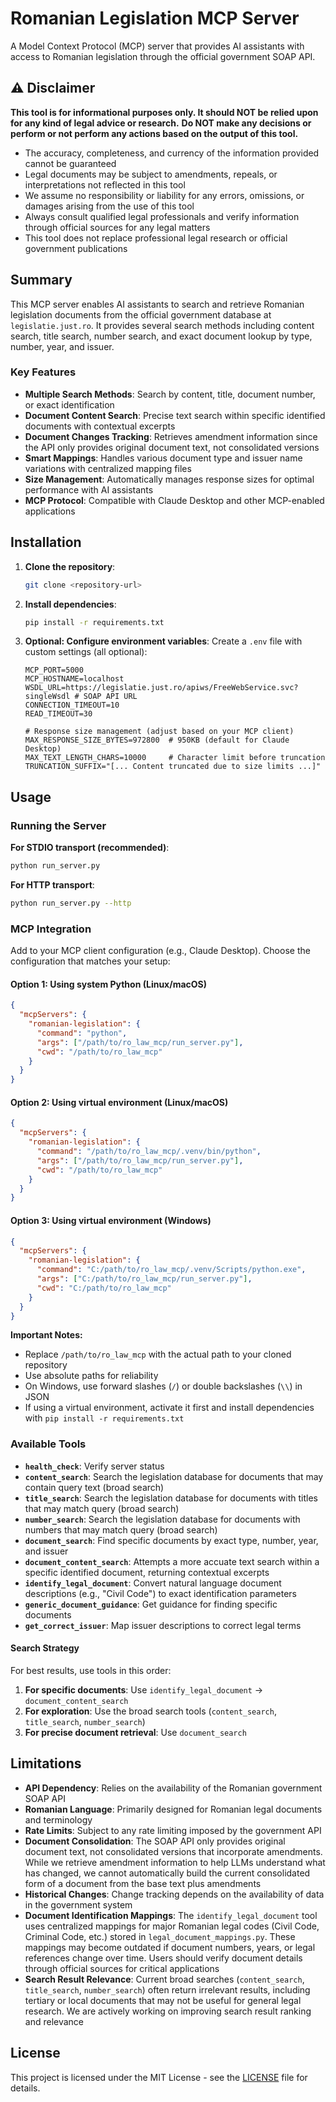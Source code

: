 # Romanian Legislation MCP Server

A Model Context Protocol (MCP) server that provides AI assistants with access to Romanian legislation through the official government SOAP API.

## ⚠️ Disclaimer

**This tool is for informational purposes only. It should NOT be relied upon for any kind of legal advice or research.**
**Do NOT make any decisions or perform or not perform any actions based on the output of this tool.**

- The accuracy, completeness, and currency of the information provided cannot be guaranteed
- Legal documents may be subject to amendments, repeals, or interpretations not reflected in this tool
- We assume no responsibility or liability for any errors, omissions, or damages arising from the use of this tool
- Always consult qualified legal professionals and verify information through official sources for any legal matters
- This tool does not replace professional legal research or official government publications

## Summary

This MCP server enables AI assistants to search and retrieve Romanian legislation documents from the official government database at `legislatie.just.ro`. It provides several search methods including content search, title search, number search, and exact document lookup by type, number, year, and issuer.

### Key Features

- **Multiple Search Methods**: Search by content, title, document number, or exact identification
- **Document Content Search**: Precise text search within specific identified documents with contextual excerpts
- **Document Changes Tracking**: Retrieves amendment information since the API only provides original document text, not consolidated versions
- **Smart Mappings**: Handles various document type and issuer name variations with centralized mapping files
- **Size Management**: Automatically manages response sizes for optimal performance with AI assistants
- **MCP Protocol**: Compatible with Claude Desktop and other MCP-enabled applications

## Installation

1. **Clone the repository**:
   ```bash
   git clone <repository-url>
   ```

2. **Install dependencies**:
   ```bash
   pip install -r requirements.txt
   ```

3. **Optional: Configure environment variables**:
   Create a `.env` file with custom settings (all optional):
   ```
   MCP_PORT=5000
   MCP_HOSTNAME=localhost
   WSDL_URL=https://legislatie.just.ro/apiws/FreeWebService.svc?singleWsdl # SOAP API URL
   CONNECTION_TIMEOUT=10
   READ_TIMEOUT=30
   
   # Response size management (adjust based on your MCP client)
   MAX_RESPONSE_SIZE_BYTES=972800  # 950KB (default for Claude Desktop)
   MAX_TEXT_LENGTH_CHARS=10000     # Character limit before truncation
   TRUNCATION_SUFFIX="[... Content truncated due to size limits ...]"
   ```

## Usage

### Running the Server

**For STDIO transport (recommended)**:
```bash
python run_server.py
```

**For HTTP transport**:
```bash
python run_server.py --http
```

### MCP Integration

Add to your MCP client configuration (e.g., Claude Desktop). Choose the configuration that matches your setup:

#### Option 1: Using system Python (Linux/macOS)
```json
{
  "mcpServers": {
    "romanian-legislation": {
      "command": "python",
      "args": ["/path/to/ro_law_mcp/run_server.py"],
      "cwd": "/path/to/ro_law_mcp"
    }
  }
}
```

#### Option 2: Using virtual environment (Linux/macOS)
```json
{
  "mcpServers": {
    "romanian-legislation": {
      "command": "/path/to/ro_law_mcp/.venv/bin/python",
      "args": ["/path/to/ro_law_mcp/run_server.py"],
      "cwd": "/path/to/ro_law_mcp"
    }
  }
}
```

#### Option 3: Using virtual environment (Windows)
```json
{
  "mcpServers": {
    "romanian-legislation": {
      "command": "C:/path/to/ro_law_mcp/.venv/Scripts/python.exe",
      "args": ["C:/path/to/ro_law_mcp/run_server.py"],
      "cwd": "C:/path/to/ro_law_mcp"
    }
  }
}
```

**Important Notes:**
- Replace `/path/to/ro_law_mcp` with the actual path to your cloned repository
- Use absolute paths for reliability
- On Windows, use forward slashes (`/`) or double backslashes (`\\`) in JSON
- If using a virtual environment, activate it first and install dependencies with `pip install -r requirements.txt`

### Available Tools

- **`health_check`**: Verify server status
- **`content_search`**: Search the legislation database for documents that may contain query text (broad search)
- **`title_search`**: Search the legislation database for documents with titles that may match query (broad search)  
- **`number_search`**: Search the legislation database for documents with numbers that may match query (broad search)
- **`document_search`**: Find specific documents by exact type, number, year, and issuer
- **`document_content_search`**: Attempts a more accuate text search within a specific identified document, returning contextual excerpts
- **`identify_legal_document`**: Convert natural language document descriptions (e.g., "Civil Code") to exact identification parameters
- **`generic_document_guidance`**: Get guidance for finding specific documents
- **`get_correct_issuer`**: Map issuer descriptions to correct legal terms

#### Search Strategy

For best results, use tools in this order:
1. **For specific documents**: Use `identify_legal_document` → `document_content_search` 
2. **For exploration**: Use the broad search tools (`content_search`, `title_search`, `number_search`)
3. **For precise document retrieval**: Use `document_search`

## Limitations

- **API Dependency**: Relies on the availability of the Romanian government SOAP API
- **Romanian Language**: Primarily designed for Romanian legal documents and terminology
- **Rate Limits**: Subject to any rate limiting imposed by the government API
- **Document Consolidation**: The SOAP API only provides original document text, not consolidated versions that incorporate amendments. While we retrieve amendment information to help LLMs understand what has changed, we cannot automatically build the current consolidated form of a document from the base text plus amendments
- **Historical Changes**: Change tracking depends on the availability of data in the government system
- **Document Identification Mappings**: The `identify_legal_document` tool uses centralized mappings for major Romanian legal codes (Civil Code, Criminal Code, etc.) stored in `legal_document_mappings.py`. These mappings may become outdated if document numbers, years, or legal references change over time. Users should verify document details through official sources for critical applications
- **Search Result Relevance**: Current broad searches (`content_search`, `title_search`, `number_search`) often return irrelevant results, including tertiary or local documents that may not be useful for general legal research. We are actively working on improving search result ranking and relevance

## License

This project is licensed under the MIT License - see the [LICENSE](LICENSE) file for details.